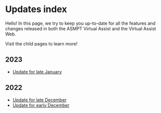 # Updates index

Hello! In this page, we try to keep you up-to-date for all the features and changes released in both the ASMPT Virtual Assist and the Virtual Assist Web.

Visit the child pages to learn more!

## 2023

- [Update for late January](2023/late_jan_update.md)

## 2022

- [Update for late December](2022/2022-late-dec-update.md)
- [Update for early December](2022/2022-early_dec_updated.md)
